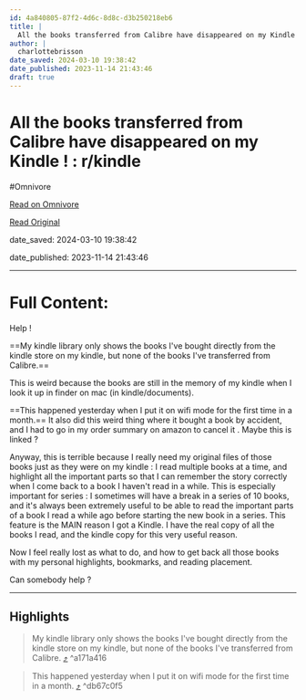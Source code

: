 ```yaml
---
id: 4a840805-87f2-4d6c-8d8c-d3b250218eb6
title: |
  All the books transferred from Calibre have disappeared on my Kindle ! : r/kindle
author: |
  charlottebrisson
date_saved: 2024-03-10 19:38:42
date_published: 2023-11-14 21:43:46
draft: true
---
```


# All the books transferred from Calibre have disappeared on my Kindle ! : r/kindle
#Omnivore

[Read on Omnivore](https://omnivore.app/me/all-the-books-transferred-from-calibre-have-disappeared-on-my-ki-18e2abb9a21)

[Read Original](https://www.reddit.com/r/kindle/comments/14il149/all_the_books_transferred_from_calibre_have/)

date_saved: 2024-03-10 19:38:42

date_published: 2023-11-14 21:43:46

--- 

# Full Content: 

 Help !

==My kindle library only shows the books I've bought directly from the kindle store on my kindle, but none of the books I've transferred from Calibre.== 

 This is weird because the books are still in the memory of my kindle when I look it up in finder on mac (in kindle/documents).

==This happened yesterday when I put it on wifi mode for the first time in a month.== It also did this weird thing where it bought a book by accident, and I had to go in my order summary on amazon to cancel it . Maybe this is linked ?

 Anyway, this is terrible because I really need my original files of those books just as they were on my kindle : I read multiple books at a time, and highlight all the important parts so that I can remember the story correctly when I come back to a book I haven't read in a while. This is especially important for series : I sometimes will have a break in a series of 10 books, and it's always been extremely useful to be able to read the important parts of a book I read a while ago before starting the new book in a series. This feature is the MAIN reason I got a Kindle. I have the real copy of all the books I read, and the kindle copy for this very useful reason.

 Now I feel really lost as what to do, and how to get back all those books with my personal highlights, bookmarks, and reading placement.

 Can somebody help ?

---

## Highlights

> My kindle library only shows the books I've bought directly from the kindle store on my kindle, but none of the books I've transferred from Calibre. [⤴️](https://omnivore.app/me/all-the-books-transferred-from-calibre-have-disappeared-on-my-ki-18e2abb9a21#a171a416-4b32-4e2c-be76-dddd7ca4ad57)  ^a171a416

> This happened yesterday when I put it on wifi mode for the first time in a month. [⤴️](https://omnivore.app/me/all-the-books-transferred-from-calibre-have-disappeared-on-my-ki-18e2abb9a21#db67c0f5-f408-454b-9a67-58509f991086)  ^db67c0f5

